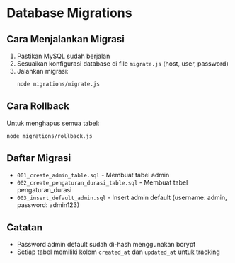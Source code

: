 # Database Migrations

## Cara Menjalankan Migrasi

1. Pastikan MySQL sudah berjalan
2. Sesuaikan konfigurasi database di file `migrate.js` (host, user, password)
3. Jalankan migrasi:
   ```bash
   node migrations/migrate.js
   ```

## Cara Rollback

Untuk menghapus semua tabel:
```bash
node migrations/rollback.js
```

## Daftar Migrasi

- `001_create_admin_table.sql` - Membuat tabel admin
- `002_create_pengaturan_durasi_table.sql` - Membuat tabel pengaturan_durasi  
- `003_insert_default_admin.sql` - Insert admin default (username: admin, password: admin123)

## Catatan

- Password admin default sudah di-hash menggunakan bcrypt
- Setiap tabel memiliki kolom `created_at` dan `updated_at` untuk tracking